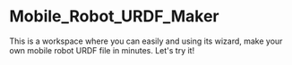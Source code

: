 # Mobile_Robot_URDF_Maker
This is a workspace where you can easily and using its wizard, make your own mobile robot URDF file in minutes. Let's try it!
